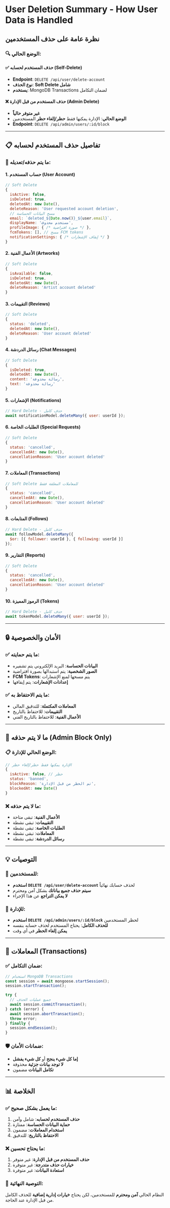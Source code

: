# User Deletion Summary - How User Data is Handled

## نظرة عامة على حذف المستخدمين

### 🔍 **الوضع الحالي:**

#### ✅ **حذف المستخدم لحسابه (Self-Delete)**
- **Endpoint**: `DELETE /api/user/delete-account`
- **نوع الحذف**: **Soft Delete شامل**
- **يستخدم**: MongoDB Transactions لضمان التكامل

#### ❌ **حذف المستخدم من قبل الإدارة (Admin Delete)**
- **غير متوفر حالياً**
- **الوضع الحالي**: الإدارة يمكنها فقط **حظر/إلغاء حظر** المستخدمين
- **Endpoint**: `DELETE /api/admin/users/:id/block`

---

## 📋 **تفاصيل حذف المستخدم لحسابه**

### 🎯 **ما يتم حذفه/تعديله:**

#### 1. **حساب المستخدم (User Account)**
```javascript
// Soft Delete
{
  isActive: false,
  isDeleted: true,
  deletedAt: new Date(),
  deleteReason: 'User requested account deletion',
  // مسح البيانات الحساسة
  email: `deleted_${Date.now()}_${user.email}`,
  displayName: 'مستخدم محذوف',
  profileImage: { /* صورة افتراضية */ },
  fcmTokens: [], // مسح FCM tokens
  notificationSettings: { /* إيقاف الإشعارات */ }
}
```

#### 2. **الأعمال الفنية (Artworks)**
```javascript
// Soft Delete
{
  isAvailable: false,
  isDeleted: true,
  deletedAt: new Date(),
  deleteReason: 'Artist account deleted'
}
```

#### 3. **التقييمات (Reviews)**
```javascript
// Soft Delete
{
  status: 'deleted',
  deletedAt: new Date(),
  deleteReason: 'User account deleted'
}
```

#### 4. **رسائل الدردشة (Chat Messages)**
```javascript
// Soft Delete
{
  isDeleted: true,
  deletedAt: new Date(),
  content: 'رسالة محذوفة',
  text: 'رسالة محذوفة'
}
```

#### 5. **الإشعارات (Notifications)**
```javascript
// Hard Delete - حذف كامل
await notificationModel.deleteMany({ user: userId });
```

#### 6. **الطلبات الخاصة (Special Requests)**
```javascript
// Soft Delete
{
  status: 'cancelled',
  cancelledAt: new Date(),
  cancellationReason: 'User account deleted'
}
```

#### 7. **المعاملات (Transactions)**
```javascript
// Soft Delete للمعاملات المعلقة فقط
{
  status: 'cancelled',
  cancelledAt: new Date(),
  cancellationReason: 'User account deleted'
}
```

#### 8. **المتابعات (Follows)**
```javascript
// Hard Delete - حذف كامل
await followModel.deleteMany({ 
  $or: [{ follower: userId }, { following: userId }] 
});
```

#### 9. **التقارير (Reports)**
```javascript
// Soft Delete
{
  status: 'cancelled',
  cancelledAt: new Date(),
  cancellationReason: 'User account deleted'
}
```

#### 10. **الرموز المميزة (Tokens)**
```javascript
// Hard Delete - حذف كامل
await tokenModel.deleteMany({ user: userId });
```

---

## 🔒 **الأمان والخصوصية**

### ✅ **ما يتم حمايته:**
- **البيانات الحساسة**: البريد الإلكتروني يتم تشفيره
- **الصور الشخصية**: يتم استبدالها بصورة افتراضية
- **FCM Tokens**: يتم مسحها لمنع الإشعارات
- **إعدادات الإشعارات**: يتم إيقافها

### ✅ **ما يتم الاحتفاظ به:**
- **المعاملات المكتملة**: للتدقيق المالي
- **التقييمات**: للاحتفاظ بالتاريخ
- **الأعمال الفنية**: للاحتفاظ بالتاريخ الفني

---

## 🚫 **ما لا يتم حذفه (Admin Block Only)**

### 📋 **الوضع الحالي للإدارة:**
```javascript
// الإدارة يمكنها فقط حظر/إلغاء حظر
{
  isActive: false, // حظر
  status: 'banned',
  blockReason: 'تم الحظر من قبل الإدارة',
  blockedAt: new Date()
}
```

### ❌ **ما لا يتم حذفه:**
- **الأعمال الفنية**: تبقى متاحة
- **التقييمات**: تبقى نشطة
- **الطلبات الخاصة**: تبقى نشطة
- **المعاملات**: تبقى نشطة
- **رسائل الدردشة**: تبقى نشطة

---

## 💡 **التوصيات**

### 🎯 **للمستخدمين:**
- **استخدم `DELETE /api/user/delete-account`** لحذف حسابك نهائياً
- **سيتم حذف جميع بياناتك** بشكل آمن ومحترم
- **لا يمكن التراجع** عن هذا الإجراء

### 🎯 **للإدارة:**
- **استخدم `DELETE /api/admin/users/:id/block`** لحظر المستخدمين
- **للحذف الكامل**: يحتاج المستخدم لحذف حسابه بنفسه
- **يمكن إلغاء الحظر** في أي وقت

---

## 🔄 **المعاملات (Transactions)**

### ✅ **ضمان التكامل:**
```javascript
// استخدام MongoDB Transactions
const session = await mongoose.startSession();
session.startTransaction();

try {
  // جميع عمليات الحذف
  await session.commitTransaction();
} catch (error) {
  await session.abortTransaction();
  throw error;
} finally {
  session.endSession();
}
```

### 🛡️ **ضمانات الأمان:**
- **إما كل شيء ينجح** أو **كل شيء يفشل**
- **لا توجد بيانات جزئية** محذوفة
- **تكامل البيانات** مضمون

---

## 📊 **الخلاصة**

### ✅ **ما يعمل بشكل صحيح:**
1. **حذف المستخدم لحسابه**: شامل وآمن
2. **حماية البيانات الحساسة**: ممتازة
3. **استخدام المعاملات**: مضمون
4. **الاحتفاظ بالتاريخ**: للتدقيق

### ❌ **ما يحتاج تحسين:**
1. **حذف المستخدم من قبل الإدارة**: غير متوفر
2. **خيارات حذف متدرجة**: غير متوفرة
3. **استعادة البيانات**: غير متوفرة

### 🎯 **التوصية النهائية:**
النظام الحالي **آمن ومحترم** للمستخدمين، لكن يحتاج **خيارات إدارية إضافية** للحذف الكامل من قبل الإدارة عند الحاجة.

